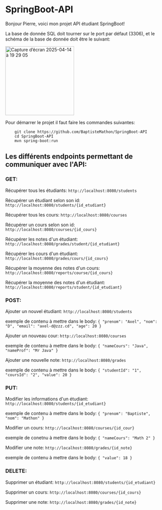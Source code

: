 # SpringBoot-API

Bonjour Pierre, voici mon projet API étudiant SpringBoot!

La base de donnée SQL doit tourner sur le port par défaut (3306), et le schéma de la base de donnée doit être le suivant:

<img width="215" alt="Capture d’écran 2025-04-14 à 19 29 05" src="https://github.com/user-attachments/assets/91c8602b-acf7-491b-b693-517d2d25855f" />

Pour démarrer le projet il faut faire les commandes suivantes:

```
    git clone https://github.com/BaptisteMathon/SpringBoot-API
    cd SpringBoot-API
    mvn spring-boot:run
```

## Les différents endpoints permettant de communiquer avec l'API:

### GET:
Récupérer tous les étudiants:  ```http://localhost:8080/students```

Récupérer un étudiant selon son id:  ```http://localhost:8080/students/{id_etudiant}```

Récupérer tous les cours:  ```http://localhost:8080/courses```

Récupérer un cours selon son id:  ```http://localhost:8080/courses/{id_cours}```

Récupérer les notes d'un étudiant:  ```http://localhost:8080/grades/student/{id_etudiant}```

Récupérer les cours d'un étudiant:  ```http://localhost:8080/grades/cours/{id_cours}```

Récupérer la moyenne des notes d'un cours:  ```http://localhost:8080/reports/course/{id_cours}```

Récupérer la moyenne des notes d'un étudiant:  ```http://localhost:8080/reports/student/{id_etudiant}```


### POST:
Ajouter un nouvel étudiant: ```http://localhost:8080/students```

exemple de contenu à mettre dans le body: ```{ "prenom": "Axel", "nom": "D", "email": "axel-d@zzz.cd", "age": 20 }```

Ajouter un nouveau cour: ```http://localhost:8080/courses```

exemple de contenu à mettre dans le body: ```{ "nameCours": "Java", "nameProf": "Mr Java" }```

Ajouter une nouvelle note: ```http://localhost:8080/grades```

exemple de contenu à mettre dans le body: ```{ "studentId": "1", "coursId": "2", "value": 20 }```

### PUT:
Modifier les informations d'un étudiant: ```http://localhost:8080/students/{id_etudiant}```

exemple de contenu à mettre dans le body: ```{ "prenom": "Baptiste", "nom": "Mathon" }```

Modifier un cours: ```http://localhost:8080/courses/{id_cour}```

exemple de conetnu à mettre dans le body: ```{ "nameCours": "Math 2" }```

Modifier une note: ```http://localhost:8080/grades/{id_note}```

exemple de contenu à mettre dans le body: ```{ "value": 18 }```


### DELETE:
Supprimer un étudiant: ```http://localhost:8080/students/{id_etudiant}```

Supprimer un cours: ```http://localhost:8080/courses/{id_cours}```

Supprimer une note: ```http://localhost:8080/grades/{id_note}```

